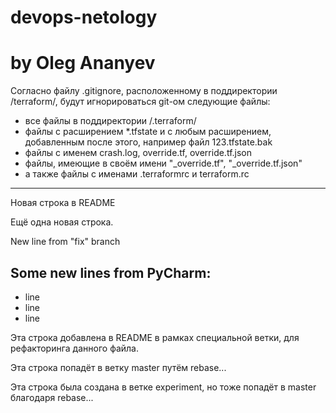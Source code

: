 # devops-netology
# by Oleg Ananyev

Согласно файлу .gitignore, расположенному в поддиректории /terraform/, будут игнорироваться git-ом следующие файлы:

- все файлы в поддиректории /.terraform/
- файлы с расширением *.tfstate и с любым расширением, добавленным после этого, например файл 123.tfstate.bak
- файлы с именем crash.log, override.tf, override.tf.json
- файлы, имеющие в своём имени "_override.tf", "_override.tf.json"
- а также файлы с именами .terraformrc и terraform.rc
---------------------
Новая строка в README

Ещё одна новая строка.

New line from "fix" branch

Some new lines from PyCharm:
----------------------------------------------------
- line
- line
- line

Эта строка добавлена в README в рамках специальной ветки, для рефакторинга данного файла.

Эта строка попадёт в ветку master путём rebase...

Эта строка была создана в ветке experiment, но тоже попадёт в  master благодаря rebase...
